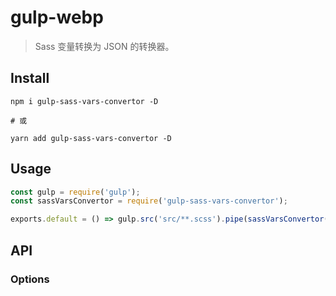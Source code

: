 # gulp-webp

> Sass 变量转换为 JSON 的转换器。

## Install

```
npm i gulp-sass-vars-convertor -D

# 或

yarn add gulp-sass-vars-convertor -D
```

## Usage

```js
const gulp = require('gulp');
const sassVarsConvertor = require('gulp-sass-vars-convertor');

exports.default = () => gulp.src('src/**.scss').pipe(sassVarsConvertor()).pipe(gulp.dest('dist'));
```

## API

### Options
